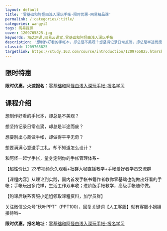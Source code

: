 ```yaml
---
layout: default
title: '零基础和阿怪由浅入深玩手帐-限时优惠-网易精品课'
permalink: /:categories/:title/
categories: wangyi2
tags: 网易提供
cover: 1209765825.jpg
keywords: 精选网课,网易云课堂,零基础和阿怪由浅入深玩手帐
description: '想制作好看的手帐本，却总是不美观？想坚持记录日常点滴，却总是半途而废？想要别出心裁做手帐，却做得平平无奇？想要满满心意送'
classid: 1209765825
targetlink: https://study.163.com/course/introduction/1209765825.htm?share=1&shareId=1025206652&utm_campaign=share&utm_medium=iphoneShare&utm_source=&utm_u=1025206652
---
```


## 限时特惠

**限时优惠，火速报名**：[零基础和阿怪由浅入深玩手帐-报名学习](https://study.163.com/course/introduction/1209765825.htm?share=1&shareId=1025206652&utm_campaign=share&utm_medium=iphoneShare&utm_source=&utm_u=1025206652)

## 课程介绍

想制作好看的手帐本，却总是不美观？

想坚持记录日常点滴，却总是半途而废？

想要别出心裁做手帐，却做得平平无奇？

想要满满心意送手工礼，却不知道怎么设计？



和阿怪一起学手帐，量身定制你的手帐管理体系~



【超性价比】23节视频永久观看+社群大咖直播教学+手帐爱好者学员交流群



【课程内容】从理论到实践，国内首发手帐书籍作者教你零基础也能做出好看的手帐；手帐玩出多花样，生活工作双丰收；进阶版手帐教学，高级手帐随你做。





【购课后联系客服小姐姐领取课程资料，加学员群】

关注微信公众号“秋叶PPT”（PPT100），回复关键词【人工客服】就有客服小姐姐接待哟~

**限时优惠，报名地址**：[零基础和阿怪由浅入深玩手帐-报名学习](https://study.163.com/course/introduction/1209765825.htm?share=1&shareId=1025206652&utm_campaign=share&utm_medium=iphoneShare&utm_source=&utm_u=1025206652)

